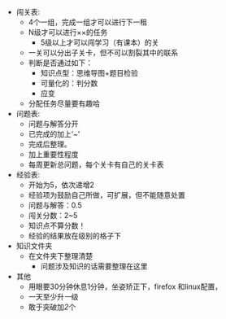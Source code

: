 * 闯关表:
  * 4个一组，完成一组才可以进行下一租
  * N级才可以进行××的任务
    * 5级以上才可以闯学习（有课本）的关
  * 一关可以分出子关卡，但不可以割裂其中的联系
  * 判断是否通过如下：
    * 知识点型：思维导图+题目检验
    * 可量化的：判分数
    * 应变
  * 分配任务尽量要有趣哈
* 问题表:
  * 问题与解答分开
  * 已完成的加上‘~’
  * 完成后整理。
  * 加上重要性程度
  * 每周更新总问题，每个关卡有自己的关卡表
* 经验表:
  * 开始为5，依次递增2
  * 经验项为鼓励自己所做，可扩展，但不能随意处置
  * 问题与解答：0.5
  * 闯关分数：2~5
  * 知识点不算分数！
  * 经验的结果放在级别的格子下
* 知识文件夹
  * 在文件夹下整理清楚
    * 问题涉及知识的话需要整理在这里
* 其他
  * 用眼要30分钟休息1分钟，坐姿矫正下，firefox 和linux配置，
  * 一天至少升*一*级
  * 敢于突破加*2*个
